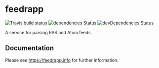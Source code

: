 # feedrapp
[![Travis build status](http://img.shields.io/travis/sdepold/feedrapp.svg?style=flat)](https://travis-ci.org/sdepold/feedrapp)
[![dependencies Status](https://david-dm.org/sdepold/feedrapp/status.svg)](https://david-dm.org/sdepold/feedrapp)
[![devDependencies Status](https://david-dm.org/sdepold/feedrapp/dev-status.svg)](https://david-dm.org/sdepold/feedrapp?type=dev)

A service for parsing RSS and Atom feeds. 

## Documentation

Please see https://feedrapp.info for further information.
